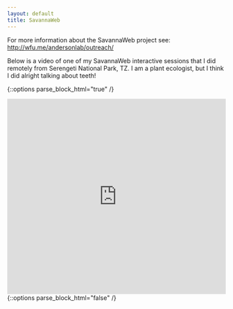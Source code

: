 ```yaml
---
layout: default
title: SavannaWeb
---
```


For more information about the SavannaWeb project see: http://wfu.me/andersonlab/outreach/

Below is a video of one of my SavannaWeb interactive sessions that I did remotely from Serengeti National Park, TZ. I am a plant ecologist, but I think I did alright talking about teeth!

{::options parse_block_html="true" /}
<iframe width="100%" height="450px" src="https://www.youtube.com/embed/wxKugBqchM4" frameborder="0" allow="autoplay; encrypted-media" allowfullscreen></iframe>
{::options parse_block_html="false" /}
